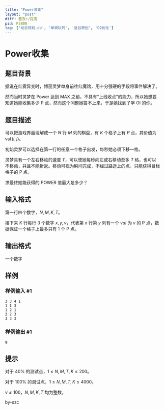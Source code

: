 ```yaml
---
title: "Power收集"
layout: "post"
diff: 普及+/提高
pid: P3800
tag: ['动态规划,dp', '单调队列', '洛谷原创', 'O2优化']
---
```

# Power收集
## 题目背景

据说在红雾异变时，博丽灵梦单身前往红魔馆，用十分强硬的手段将事件解决了。

然而当时灵梦在 Power 达到 MAX 之前，不具有“上线收点”的能力，所以她想要知道她能收集多少 P 点，然而这个问题她答不上来，于是她找到了学 OI 的你。
## 题目描述

可以把游戏界面理解成一个 $N$ 行 $M$ 列的棋盘，有 $K$ 个格子上有 $P$ 点，其价值为 $\operatorname{val}(i,j)$。

初始灵梦可以选择在第一行的任意一个格子出发，每秒她必须下移一格。

灵梦具有一个左右移动的速度 $T$，可以使她每秒向左或右移动至多 $T$ 格，也可以不移动，并且不能折返。移动可视为瞬间完成，不经过路途上的点，只能获得目标格子的 P 点。

求最终她能获得的 POWER 值最大是多少？
## 输入格式

第一行四个数字，$N,M,K,T$。

接下来 $K$ 行每行 $3$ 个数字 $x,y,v$，代表第 $x$ 行第 $y$ 列有一个 $val$ 为 $v$ 的 P 点，数据保证一个格子上最多只有 $1$ 个 P 点。
## 输出格式

一个数字

## 样例

### 样例输入 #1
```
3 3 4 1
1 1 3
1 2 1
2 2 3
3 3 3

```
### 样例输出 #1
```
9
```
## 提示

对于 $40\%$ 的测试点，$1 \le N,M,T,K \le 200$。

对于 $100\%$ 的测试点，$1 \le N,M,T,K \le 4000$。

$v \le 100$，$N,M,K,T$ 均为整数。

by-szc
